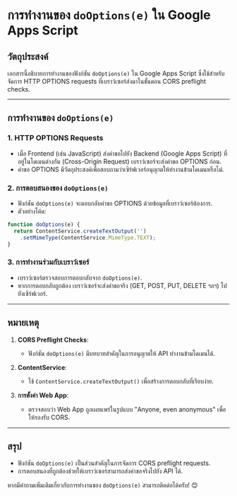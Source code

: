 # การทำงานของ `doOptions(e)` ใน Google Apps Script

## วัตถุประสงค์
เอกสารนี้อธิบายการทำงานของฟังก์ชัน `doOptions(e)` ใน Google Apps Script ซึ่งใช้สำหรับจัดการ HTTP OPTIONS requests ที่เบราว์เซอร์ส่งมาในขั้นตอน CORS preflight checks.

---

## การทำงานของ `doOptions(e)`

### 1. HTTP OPTIONS Requests
- เมื่อ Frontend (เช่น JavaScript) ส่งคำขอไปยัง Backend (Google Apps Script) ที่อยู่ในโดเมนต่างกัน (Cross-Origin Request) เบราว์เซอร์จะส่งคำขอ OPTIONS ก่อน.
- คำขอ OPTIONS มีวัตถุประสงค์เพื่อสอบถามว่าเซิร์ฟเวอร์อนุญาตให้ทำงานข้ามโดเมนหรือไม่.

### 2. การตอบสนองของ `doOptions(e)`
- ฟังก์ชัน `doOptions(e)` จะตอบกลับคำขอ OPTIONS ด้วยข้อมูลที่เบราว์เซอร์ต้องการ.
- ตัวอย่างโค้ด:
```javascript
function doOptions(e) {
  return ContentService.createTextOutput('')
    .setMimeType(ContentService.MimeType.TEXT);
}
```

### 3. การทำงานร่วมกับเบราว์เซอร์
- เบราว์เซอร์ตรวจสอบการตอบกลับจาก `doOptions(e)`.
- หากการตอบกลับถูกต้อง เบราว์เซอร์จะส่งคำขอจริง (GET, POST, PUT, DELETE ฯลฯ) ไปยังเซิร์ฟเวอร์.

---

## หมายเหตุ
1. **CORS Preflight Checks**:
   - ฟังก์ชัน `doOptions(e)` มีบทบาทสำคัญในการอนุญาตให้ API ทำงานข้ามโดเมนได้.

2. **ContentService**:
   - ใช้ `ContentService.createTextOutput()` เพื่อสร้างการตอบกลับที่เรียบง่าย.

3. **การตั้งค่า Web App**:
   - ตรวจสอบว่า Web App ถูกเผยแพร่ในรูปแบบ "Anyone, even anonymous" เพื่อให้รองรับ CORS.

---

## สรุป
- ฟังก์ชัน `doOptions(e)` เป็นส่วนสำคัญในการจัดการ CORS preflight requests.
- การตอบสนองที่ถูกต้องช่วยให้เบราว์เซอร์สามารถส่งคำขอจริงไปยัง API ได้.

หากมีคำถามเพิ่มเติมเกี่ยวกับการทำงานของ `doOptions(e)` สามารถติดต่อได้ครับ! 😊